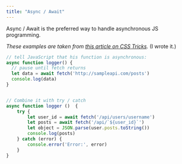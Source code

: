 ```yaml
---
title: "Async / Await"
---
```


Async / Await is the preferred way to handle asynchronous JS programming.

*These examples are taken from [this article on CSS Tricks](https://css-tricks.com/using-es2017-async-functions/).* (I wrote it.)

```javascript
// tell JavaScript that his function is asynchronous: 
async function logger() {
  // pause until fetch returns
  let data = await fetch('http://sampleapi.com/posts')
  console.log(data)
}


// Combine it with try / catch
async function logger ()  {
    try {
        let user_id = await fetch('/api/users/username')
        let posts = await fetch('/api/`${user_id}`')
        let object = JSON.parse(user.posts.toString())
        console.log(posts)
    } catch (error) {
        console.error('Error:', error) 
    }
}
```